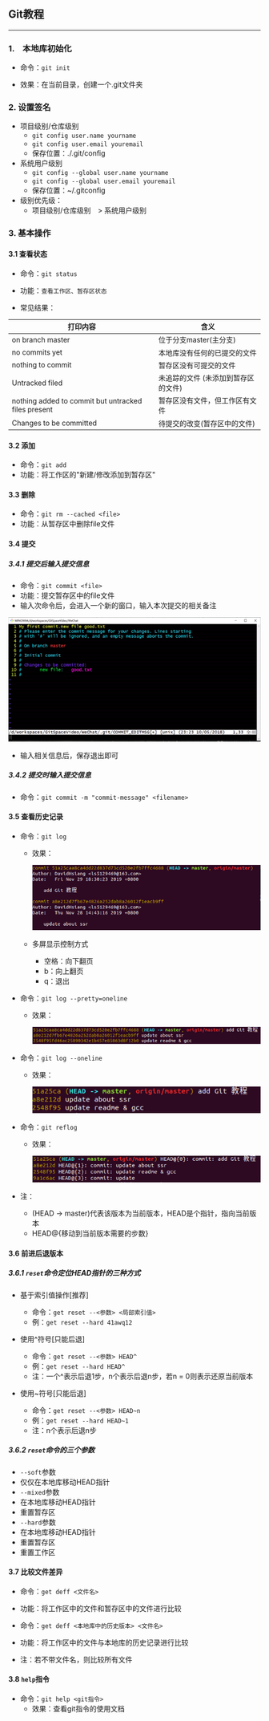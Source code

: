 ## Git教程

-----

### 1.　本地库初始化

* 命令：``git init``

* 效果：在当前目录，创建一个.git文件夹

### 2. 设置签名

* 项目级别/仓库级别
  * ``git config user.name yourname``
  * ``git config user.email youremail``
  * 保存位置：./.git/config
* 系统用户级别
  * ``git config --global user.name yourname``
  * ``git config --global user.email youremail``
  * 保存位置：~/.gitconfig
* 级别优先级：
  * 项目级别/仓库级别　>  系统用户级别

### 3. 基本操作

#### 3.1 查看状态

* 命令：``git status``

* 功能：``查看工作区、暂存区状态``

* 常见结果：

打印内容 | 含义 |
-|-|
 on branch master | 位于分支master(主分支)|
 no commits yet | 本地库没有任何的已提交的文件 |
 nothing to commit | 暂存区没有可提交的文件 |
 Untracked filed | 未追踪的文件 (未添加到暂存区的文件)|
 nothing added to commit but untracked files present | 暂存区没有文件，但工作区有文件 |
 Changes to be committed | 待提交的改变(暂存区中的文件)|


#### 3.2 添加
* 命令：``git add ``
* 功能：将工作区的"新建/修改添加到暂存区"

#### 3.3 删除
* 命令：``git rm --cached <file>``
* 功能：从暂存区中删除file文件

#### 3.4 提交
##### 3.4.1 提交后输入提交信息
* 命令：``git commit <file>``
* 功能：提交暂存区中的file文件
* 输入次命令后，会进入一个新的窗口，输入本次提交的相关备注

![本次提交的相关备注](../pictures/Git教程/本次提交的相关备注.png)

* 输入相关信息后，保存退出即可

##### 3.4.2 提交时输入提交信息
* 命令：``git commit -m "commit-message" <filename>``

#### 3.5 查看历史记录
* 命令：``git log``
  * 效果：

    ![git-log显示效果](../pictures/Git教程/git-log显示效果.png)

  * 多屏显示控制方式
    * 空格：向下翻页
    * b：向上翻页
    * q：退出

* 命令：``git log --pretty=oneline``
  * 效果：

    ![git_log_--pretty=oneline显示效果](../pictures/Git教程/git_log_--pretty=oneline显示效果.png)

* 命令：``git log --oneline``
  * 效果：

    ![git_log_--oneline显示效果](../pictures/Git教程/git_log_--oneline显示效果.png)

* 命令：``git reflog``
  * 效果：

    ![git_reflog显示效果](../pictures/Git教程/git_reflog.png)

* 注：
  * (HEAD -> master)代表该版本为当前版本，HEAD是个指针，指向当前版本
  * HEAD@{移动到当前版本需要的步数}

#### 3.6 前进后退版本

##### 3.6.1 ``reset``命令定位HEAD指针的三种方式

* 基于索引值操作[推荐]
  * 命令：``get reset --<参数> <局部索引值>``
  * 例：``get reset --hard 41awq12``

* 使用^符号[只能后退]
  * 命令：``get reset --<参数> HEAD^``
  * 例：``get reset --hard HEAD^``
  * 注：一个^表示后退1步，n个表示后退n步，若n = 0则表示还原当前版本

* 使用~符号[只能后退]
  * 命令：``get reset --<参数> HEAD~n``
  * 例：``get reset --hard HEAD~1``
  * 注：n个表示后退n步

##### 3.6.2 ``reset``命令的三个参数

* ``--soft``参数
 * 仅仅在本地库移动HEAD指针
* ``--mixed``参数
 * 在本地库移动HEAD指针
 * 重置暂存区
* ``--hard``参数
 * 在本地库移动HEAD指针
 * 重置暂存区
 * 重置工作区

#### 3.7 比较文件差异

* 命令：``get deff <文件名>``
* 功能：将工作区中的文件和暂存区中的文件进行比较

* 命令：``get deff <本地库中的历史版本> <文件名>``
* 功能：将工作区中的文件与本地库的历史记录进行比较

* 注：若不带文件名，则比较所有文件

#### 3.8 ``help``指令

* 命令：``git help <git指令>``
  * 效果：查看git指令的使用文档
